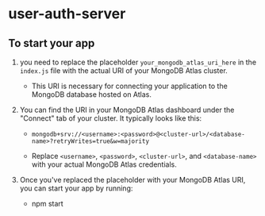 # user-auth-server

## To start your app 

1. you need to replace the placeholder `your_mongodb_atlas_uri_here` in the `index.js` file with the actual URI of your MongoDB Atlas cluster.
    - This URI is necessary for connecting your application to the MongoDB database hosted on Atlas.

2. You can find the URI in your MongoDB Atlas dashboard under the "Connect" tab of your cluster. It typically looks like this:
    - `mongodb+srv://<username>:<password>@<cluster-url>/<database-name>?retryWrites=true&w=majority`

    - Replace `<username>`, `<password>`, `<cluster-url>`, and `<database-name>` with your actual MongoDB Atlas credentials.

3. Once you've replaced the placeholder with your MongoDB Atlas URI, you can start your app by running:
    - npm start


